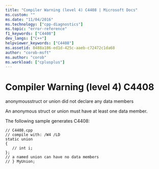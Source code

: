 ```yaml
---
title: "Compiler Warning (level 4) C4408 | Microsoft Docs"
ms.custom: ""
ms.date: "11/04/2016"
ms.technology: ["cpp-diagnostics"]
ms.topic: "error-reference"
f1_keywords: ["C4408"]
dev_langs: ["C++"]
helpviewer_keywords: ["C4408"]
ms.assetid: 8488a186-ed1d-425c-aaeb-c72472c1da68
author: "corob-msft"
ms.author: "corob"
ms.workload: ["cplusplus"]
---
```

# Compiler Warning (level 4) C4408
anonymousstruct or union did not declare any data members  
  
 An anonymous struct or union must have at least one data member.  
  
 The following sample generates C4408:  
  
```  
// C4408.cpp  
// compile with: /W4 /LD  
static union  
{  
   // int i;  
};  
// a named union can have no data members  
// } MyUnion;  
```